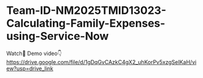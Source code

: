 # Team-ID-NM2025TMID13023-Calculating-Family-Expenses-using-Service-Now
Watch🎥 Demo video👇
https://drive.google.com/file/d/1gDqGvCAzkC4gX2_uhKorPv5xzgSeIKaH/view?usp=drive_link
